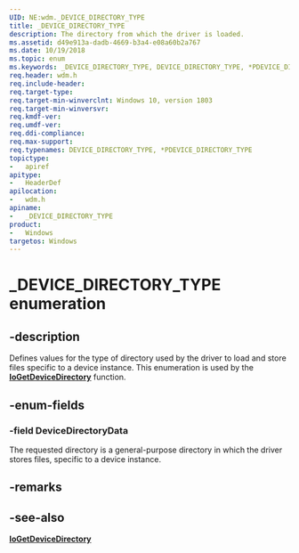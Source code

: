 ```yaml
---
UID: NE:wdm._DEVICE_DIRECTORY_TYPE
title: _DEVICE_DIRECTORY_TYPE
description: The directory from which the driver is loaded. 
ms.assetid: d49e913a-dadb-4669-b3a4-e08a60b2a767
ms.date: 10/19/2018
ms.topic: enum
ms.keywords: _DEVICE_DIRECTORY_TYPE, DEVICE_DIRECTORY_TYPE, *PDEVICE_DIRECTORY_TYPE, 
req.header: wdm.h
req.include-header:
req.target-type:
req.target-min-winverclnt: Windows 10, version 1803
req.target-min-winversvr:
req.kmdf-ver:
req.umdf-ver:
req.ddi-compliance:
req.max-support:
req.typenames: DEVICE_DIRECTORY_TYPE, *PDEVICE_DIRECTORY_TYPE
topictype: 
-	apiref
apitype: 
-	HeaderDef
apilocation: 
-	wdm.h
apiname: 
-	_DEVICE_DIRECTORY_TYPE
product:
-	Windows
targetos: Windows
---
```


# _DEVICE_DIRECTORY_TYPE enumeration

## -description

Defines values for the type of directory used by the driver to load and store files specific to a device instance. This enumeration is used by the [**IoGetDeviceDirectory**](nf-wdm-iogetdevicedirectory.md) function.


## -enum-fields

### -field DeviceDirectoryData

The requested directory is a general-purpose directory in which the driver stores files, specific to a device instance. 

## -remarks

## -see-also
[**IoGetDeviceDirectory**](nf-wdm-iogetdevicedirectory.md) 

